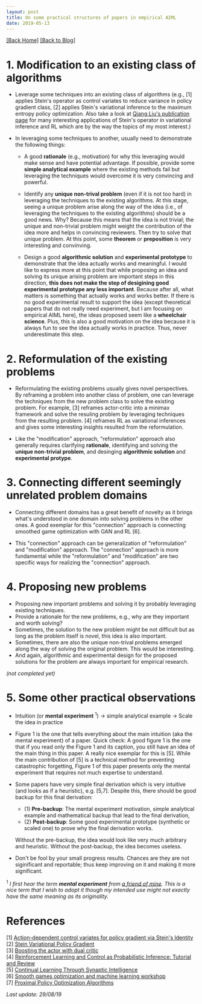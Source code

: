 ```yaml
---
layout: post 
title: On some practical structures of papers in empirical AIML 
date: 2019-05-13
---  
```

[[Back Home]](/)  [[Back to Blog]](/blogs/post) 



# 1. Modification to an existing class of algorithms    

* Leverage some techniques into an existing class of algorithms (e.g., [1] applies Stein's operator as control variates to reduce variance in policy gradient class, [2] applies Stein's variational inference to the maximum entropy policy optimization. Also take a look at [Qiang Liu's publication page](https://www.cs.utexas.edu/~lqiang/publication.html) for many interesting applications of Stein's operator in variational inference and RL which are by the way the topics of my most interest.)  

* In leveraging some techniques to another, usually need to demonstrate the following things:
    * A good **rationale** (e.g., motivation) for why this leveraging would make sense and have potential advantage. If possible, provide some **simple analytical example** where the existing methods fail but leveraging the techniques would overcome it is very convincing and powerful. 

    * Identify any **unique non-trival problem** (even if it is not too hard) in leveraging the techniques to the existing algorithms. At this stage, seeing a unique problem arise along the way of the idea (i.e., of leveraging the techniques to the existing algorithms) should be a good news. Why? Because this means that the idea is not trivial; the unique and non-trivial problem might weight the contribution of the idea more and helps in convincing reviewers. Then try to solve that unique problem. At this point, some **theorem** or **preposition** is very interesting and convinving.

    * Design a good **algorithmic solution** and **experimental prototype** to demonstrate that the idea actually works and meaningful. I would like to express more at this point that while proposing an idea and solving its unique arising problem are important steps in this direction, **this does not make the step of desigining good experimental prototype any less important**. Because after all, what matters is something that actually works and works better. If there is no good experimental result to support the idea (except theoretical papers that do not really need experiment, but I am focusing on empirical AIML here), the ideas proposed seem like a **wheelchair science**. Plus, this is also a good motivation on the idea because it is always fun to see the idea actually works in practice. Thus, never underestimate this step.  


# 2. Reformulation of the existing problems 

* Reformulating the existing problems usually gives novel perspectives. By reframing a problem into another class of problem, one can leverage the techniques from the new problem class to solve the existing problem. For example, [3] reframes actor-critic into a minimax framework and solve the resuling problem by leveraging techniques from the resulting problem. [4] reframes RL as variational inferences and gives some interesting insights resulted from the reformulation.  

* Like the "modification" approach, "reformulation" approach also generally requires clarifying **rationale**, identifying and solving the **unique non-trivial problem**, and desinging **algorithmic solution** and **experimental protype**.  

# 3. Connecting different seemingly unrelated problem domains  
* Connecting different domains has a great benefit of novelty as it brings what's understood in one domain into solving problems in the other ones. A good exemplar for this "connection" approach is connecting smoothed game optimization with GAN and RL [6]. 

* This "connection" approach can be generalization of "reformulation" and "modification" approach. The "connection" approach is more fundamental while the "reformulation" and "modification" are two specific ways for realizing the "connection" approach. 

# 4. Proposing new problems   

* Proposing new important problems and solving it by probably leveraging existing techniques.   
* Provide a rationale for the new problems, e.g., why are they important and worth solving? 
* Sometimes, the solution to the new problem might be not difficult but as long as the problem itself is novel, this idea is also important. 
* Sometimes, there are also the unique non-trival problems emerged along the way of solving the original problem. This would be interesting. 
* And again, algorithmic and experimental design for the proposed solutions for the problem are always important for empirical research. 

*(not completed yet)*

# 5. Some other practical observations  
* Intuition (or **mental experiment** <sup>1</sup>) $\rightarrow$ simple analytical example $\rightarrow$ Scale the idea in practice 
* Figure 1 is the one that tells everything about the main intuition (aka the mental experiment) of a paper. Quick check: A good figure 1 is the one that if you read only the Figure 1 and its caption, you still have an idea of the main thing in this paper.  A really nice exemplar for this is [5]. While the main contribution of [5] is a technical method for preventing catastrophic forgetting, Figure 1 of this paper presents only the mental experiment that requires not much expertise to understand.  
* Some papers have very simple final derivation which is very intuitive (and looks as if a heuristic), e.g. [5,7]. Despite this, there should be good backup for this final derivation: 
    * (1) **Pre-backup**: The mental experiment motivation, simple analytical example and mathematical backup that lead to the final derivation,   
    * (2) **Post-backup**: Some good experimental prototype (synthetic or scaled one) to prove why the final derivation works.   

    Without the pre-backup, the idea would look like very much arbitrary and heuristic. Without the post-backup, the idea becomes useless.  

* Don't be fool by your small progress results. Chances are they are not siginificant and reportable; thus keep improving on it and making it more significant. 

<sup>1</sup> *I first hear the term **mental experiment** from [a friend of mine]((https://arxiv.org/abs/1807.04015)). This is a nice term that I wish to adopt it though my intended use might not exactly have the same meaning as its originality.* 

# References 

[1] [Action-dependent control variates for policy gradient via Stein's Identity](https://arxiv.org/abs/1710.11198)  
[2] [Stein Variational Policy Gradient](https://arxiv.org/abs/1704.02399)  
[3] [Boosting the actor with dual critic](https://arxiv.org/abs/1712.10282)  
[4] [Reinforcement Learning and Control as Probabilistic Inference: Tutorial and Review](https://arxiv.org/abs/1805.00909)  
[5] [Continual Learning Through Synaptic Intelligence](https://arxiv.org/abs/1703.04200)  
[6] [Smooth games optimization and machine learning workshop](https://sgo-workshop.github.io/index_2018.html)  
[7] [Proximal Policy Optimization Algorithms](https://arxiv.org/pdf/1707.06347.pdf)


*Last update: 29/08/19*